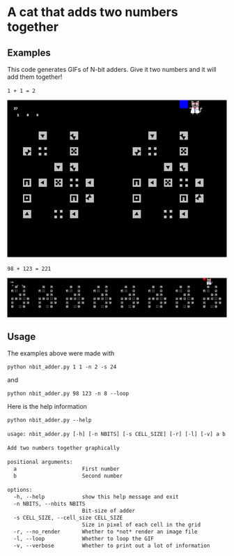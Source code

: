 # A cat that adds two numbers together

## Examples

This code generates GIFs of N-bit adders. Give it two numbers and it will add them together!

`1 + 1 = 2`

![Meow meow I am performing addition! 1 + 1 = 2](output.gif)

`98 + 123 = 221`

![Meow meow I am performing addition! 98 + 123 = 221](output_large.gif)

## Usage

The examples above were made with

```
python nbit_adder.py 1 1 -n 2 -s 24
```

and

```
python nbit_adder.py 98 123 -n 8 --loop
```

Here is the help information

```
python nbit_adder.py --help

usage: nbit_adder.py [-h] [-n NBITS] [-s CELL_SIZE] [-r] [-l] [-v] a b

Add two numbers together graphically

positional arguments:
  a                     First number
  b                     Second number

options:
  -h, --help            show this help message and exit
  -n NBITS, --nbits NBITS
                        Bit-size of adder
  -s CELL_SIZE, --cell_size CELL_SIZE
                        Size in pixel of each cell in the grid
  -r, --no_render       Whether to *not* render an image file
  -l, --loop            Whether to loop the GIF
  -v, --verbose         Whether to print out a lot of information
```